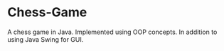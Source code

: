 # Chess-Game
A chess game in Java. Implemented using OOP concepts. In addition to using Java Swing for GUI.
